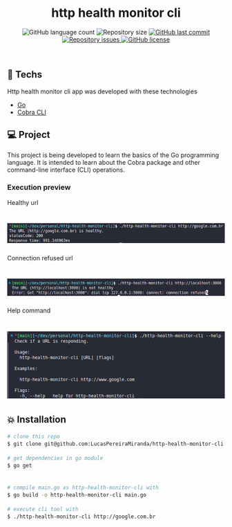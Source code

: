 <h1 align="center">
  <br/>
  http health monitor cli
</h1>

<p align="center">
  <img alt="GitHub language count" src="https://img.shields.io/github/languages/count/LucasPereiraMiranda/http-health-monitor-cli">

  <img alt="Repository size" src="https://img.shields.io/github/repo-size/LucasPereiraMiranda/http-health-monitor-cli">
  
  <a href="https://github.com/LucasPereiraMiranda/http-health-monitor-cli/commits/master">
    <img alt="GitHub last commit" src="https://img.shields.io/github/last-commit/LucasPereiraMiranda/http-health-monitor-cli">
  </a>

  <a href="https://github.com/LucasPereiraMiranda/http-health-monitor-cli/issues">
    <img alt="Repository issues" src="https://img.shields.io/github/issues/LucasPereiraMiranda/http-health-monitor-cli">
  </a>

  <a href="https://github.com/LucasPereiraMiranda/http-health-monitor-cli/issues">
    <img alt="GitHub license" src="https://img.shields.io/github/license/LucasPereiraMiranda/http-health-monitor-cli">
  </a>
</p>

<br>

## 🚀 Techs

Http health monitor cli app was developed with these technologies

- [Go](https://go.dev/)
- [Cobra CLI](https://cobra.dev/)

## 💻 Project

This project is being developed to learn the basics of the Go programming language. It is intended to learn about the Cobra package and other command-line interface (CLI) operations.

### Execution preview

Healthy url

<h1 align="center">
    <img alt="Success" title="#success" src=".github/images/success.png" />
</h1>

Connection refused url

<h1 align="center">
    <img alt="Connection refused" title="#connection-refused" src=".github/images/connection-refused.png" />
</h1>

Help command

<h1 align="center">
    <img alt="Help" title="#help" src=".github/images/help.png" />
</h1>

## :boom: Installation

```bash
# clone this repo
$ git clone git@github.com:LucasPereiraMiranda/http-health-monitor-cli.git

# get dependencies in go module
$ go get


# compile main.go as http-health-monitor-cli with
$ go build -o http-health-monitor-cli main.go

# execute cli tool with
$ ./http-health-monitor-cli http://google.com.br

```
